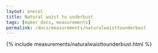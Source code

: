 ```yaml
---
layout: onecol
title: Natural waist to underbust
tags: [maker docs, measurements]
permalink: /docs/measurements/naturalwaisttounderbust
---
```

{% include measurements/naturalwaisttounderbust.html %}

